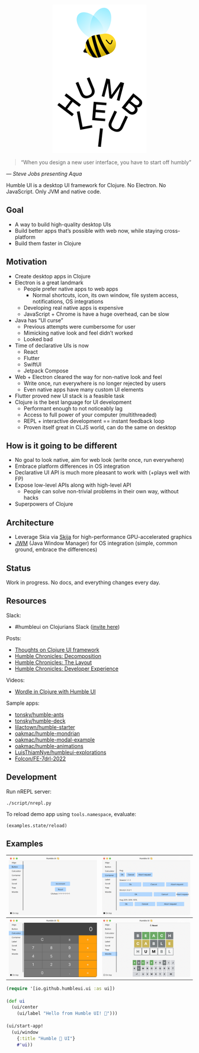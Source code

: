 <p align="center">
  <img src="./extras/logo.png" height="400">
</p>

> “When you design a new user interface, you have to start off humbly”

_— Steve Jobs presenting Aqua_

Humble UI is a desktop UI framework for Clojure. No Electron. No JavaScript. Only JVM and native code.

## Goal

- A way to build high-quality desktop UIs
- Build better apps that’s possible with web now, while staying cross-platform
- Build them faster in Clojure

## Motivation

- Create desktop apps in Clojure
- Electron is a great landmark
    - People prefer native apps to web apps
        - Normal shortcuts, icon, its own window, file system access, notifications, OS integrations
    - Developing real native apps is expensive
    - JavaScript + Chrome is have a huge overhead, can be slow
- Java has “UI curse”
    - Previous attempts were cumbersome for user
    - Mimicking native look and feel didn’t worked
    - Looked bad
- Time of declarative UIs is now
    - React
    - Flutter
    - SwiftUI
    - Jetpack Compose
- Web + Electron cleared the way for non-native look and feel
    - Write once, run everywhere is no longer rejected by users
    - Even native apps have many custom UI elements
- Flutter proved new UI stack is a feasible task
- Clojure is the best language for UI development
    - Performant enough to not noticeably lag
    - Access to full power of your computer (multithreaded)
    - REPL + interactive development == instant feedback loop
    - Proven itself great in CLJS world, can do the same on desktop

## How is it going to be different

- No goal to look native, aim for web look (write once, run everywhere)
- Embrace platform differences in OS integration
- Declarative UI API is much more pleasant to work with (+plays well with FP)
- Expose low-level APIs along with high-level API
    - People can solve non-trivial problems in their own way, without hacks
- Superpowers of Clojure

## Architecture

- Leverage Skia via [Skija](https://github.com/HumbleUI/Skija) for high-performance GPU-accelerated graphics
- [JWM](https://github.com/HumbleUI/JWM) (Java Window Manager) for OS integration (simple, common ground, embrace the differences)

## Status

Work in progress. No docs, and everything changes every day.

## Resources

Slack:

- #humbleui on Clojurians Slack ([invite here](http://clojurians.net/))

Posts:

- [Thoughts on Clojure UI framework](https://tonsky.me/blog/clojure-ui/)
- [Humble Chronicles: Decomposition](https://tonsky.me/blog/humble-decomposition/)
- [Humble Chronicles: The Layout](https://tonsky.me/blog/humble-layout/)
- [Humble Chronicles: Developer Experience](https://tonsky.me/blog/humble-dx/)

Videos:

- [Wordle in Clojure with Humble UI](https://www.youtube.com/watch?v=qSswvHrVnvo)

Sample apps:

- [tonsky/humble-ants](https://github.com/tonsky/humble-ants)
- [tonsky/humble-deck](https://github.com/tonsky/humble-deck)
- [lilactown/humble-starter](https://github.com/lilactown/humble-starter)
- [oakmac/humble-mondrian](https://github.com/oakmac/humble-mondrian)
- [oakmac/humble-modal-example](https://github.com/oakmac/humble-modal-example)
- [oakmac/humble-animations](https://github.com/oakmac/humble-animations)
- [LuisThiamNye/humbleui-explorations](https://github.com/LuisThiamNye/humbleui-explorations)
- [Folcon/FE-7drl-2022](https://github.com/Folcon/FE-7drl-2022)

## Development

Run nREPL server:

```
./script/nrepl.py
```

To reload demo app using `tools.namespace`, evaluate:

```
(examples.state/reload)
```

## Examples

|![](extras/screenshot_button.png)|![](extras/screenshot_container.png)|
|---|---|
|![](extras/screenshot_calculator.png)|![](extras/screenshot_wordle.png)|

```clj
(require '[io.github.humbleui.ui :as ui])

(def ui
  (ui/center
    (ui/label "Hello from Humble UI! 👋")))

(ui/start-app!
  (ui/window
    {:title "Humble 🐝 UI"}
    #'ui))
```
